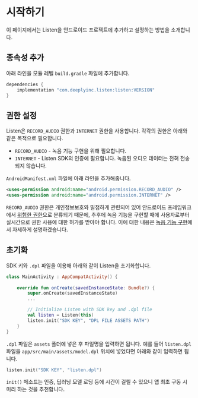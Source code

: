# 시작하기

이 페이지에서는 Listen을 안드로이드 프로젝트에 추가하고 설정하는 방법을 소개합니다.

## 종속성 추가

아래 라인을 모듈 레벨 `build.gradle` 파일에 추가합니다.

```groovy
dependencies {
    implementation "com.deeplyinc.listen:listen:VERSION"
}
```

## 권한 설정

Listen은 `RECORD_AUDIO` 권한과 `INTERNET` 권한을 사용합니다.
각각의 권한은 아래와 같은 목적으로 필요합니다. 

- `RECORD_AUDIO` - 녹음 기능 구현을 위해 필요합니다. 
- `INTERNET` - Listen SDK의 인증에 필요합니다. 녹음된 오디오 데이터는 전혀 전송되지 않습니다.

`AndroidManifest.xml` 파일에 아래 라인을 추가해줍니다. 

```xml
<uses-permission android:name="android.permission.RECORD_AUDIO" />
<uses-permission android:name="android.permission.INTERNET" />
```

`RECORD_AUDIO` 권한은 개인정보보호와 밀접하게 관련되어 있어 안드로이드 프레임워크에서 [위험한 권한](https://developer.android.com/guide/topics/permissions/overview#runtime)으로 분류되기 때문에, 추후에 녹음 기능을 구현할 때에 사용자로부터 실시간으로 권한 사용에 대한 허가를 받아야 합니다. 
이에 대한 내용은 [녹음 기능 구현](audio-recording)에서 자세하게 설명하겠습니다. 


## 초기화

SDK 키와 `.dpl` 파일을 이용해 아래와 같이 Listen을 초기화합니다. 


```kotlin
class MainActivity : AppCompatActivity() {
    
    override fun onCreate(savedInstanceState: Bundle?) {
        super.onCreate(savedInstanceState)
        ... 

        // Initialize Listen with SDK key and .dpl file
        val listen = Listen(this)
        listen.init("SDK KEY", "DPL FILE ASSETS PATH")
    }
}
```

`.dpl` 파일은 `assets` 폴더에 넣은 후 파일명을 입력하면 됩니다. 
예를 들어 `listen.dpl` 파일을 `app/src/main/assets/model.dpl` 위치에 넣었다면 아래와 같이 입력하면 됩니다.

```kotlin
listen.init("SDK KEY", "listen.dpl")
```

`init()` 메소드는 인증, 딥러닝 모델 로딩 등에 시간이 걸릴 수 있으니 앱 최초 구동 시 미리 하는 것을 추천합니다.




